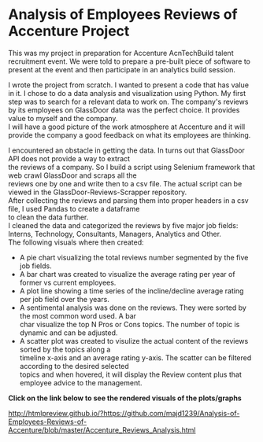 # Analysis of Employees Reviews of Accenture Project

This was my project in preparation for Accenture AcnTechBuild talent recruitment event. We were told to prepare
a pre-built piece of software to present at the event and then participate in an analytics build session.

I wrote the project from scratch. I wanted to present a code that has value in it. I chose to do a data analysis
and visualization using Python. My first step was to search for a relevant data to work on. The company's reviews
by its employees on GlassDoor data was the perfect choice. It provides value to myself and the company.<br>
I will have a good picture of the work atmosphere at Accenture and it will provide the company a good feedback on 
what its employees are thinking.<br>

I encountered an obstacle in getting the data. In turns out that GlassDoor API does not provide a way to extract<br>
the reviews of a company. So I build a script using Selenium framework that web crawl GlassDoor and scraps all the<br>
reviews one by one and write then to a csv file. The actual script can be viewed in the GlassDoor-Reviews-Scrapper repository.<br>
After collecting the reviews and parsing them into proper headers in a csv file, I used Pandas to create a dataframe<br>
to clean the data further. <br>
I cleaned the data and categorized the reviews by five major job fields: Interns, Technology, Consultants, Managers, Analytics and Other.<br>
The following visuals where then created:<br>
- A pie chart visualizing the total reviews number segmented by the five job fields.
- A bar chart was created to visualize the average rating per year of former vs current employees.<br>
- A plot line showing a time series of the incline/decline average rating per job field over the years.<br>
- A sentimental analysis was done on the reviews. They were sorted by the most common word used. A bar<br>
  char visualize the top N Pros or Cons topics. The number of topic is dynamic and can be adjusted.<br>
- A scatter plot was created to visulize the actual content of the reviews sorted by the topics along a <br>
  timeline x-axis and an average rating y-axis. The scatter can be filtered according to the desired selected<br>
  topics and when hovered, it will display the Review content plus that employee advice to the management.<br>


<b> Click on the link below to see the rendered visuals of the plots/graphs </b>

http://htmlpreview.github.io/?https://github.com/majd1239/Analysis-of-Employees-Reviews-of-Accenture/blob/master/Accenture_Reviews_Analysis.html
